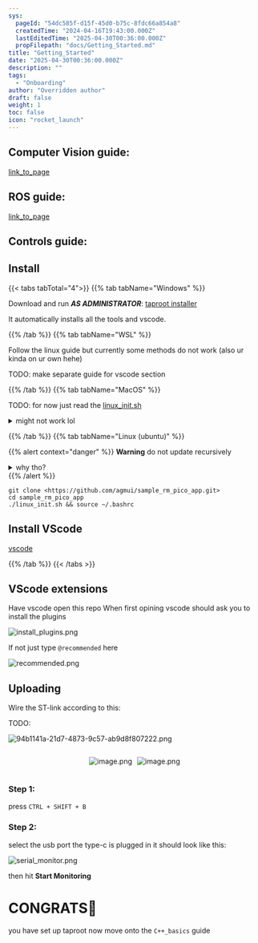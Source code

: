 ```yaml
---
sys:
  pageId: "54dc585f-d15f-45d0-b75c-8fdc66a854a8"
  createdTime: "2024-04-16T19:43:00.000Z"
  lastEditedTime: "2025-04-30T00:36:00.000Z"
  propFilepath: "docs/Getting_Started.md"
title: "Getting_Started"
date: "2025-04-30T00:36:00.000Z"
description: ""
tags:
  - "Onboarding"
author: "Overridden author"
draft: false
weight: 1
toc: false
icon: "rocket_launch"
---
```


## Computer Vision guide:

[link_to_page](86d45bc0-388b-4d26-8848-44f255f73d0e)

## ROS guide:

[link_to_page](3c76c1de-ec8f-46d6-8b0a-294005edc2d5)

## Controls guide:

## Install

{{< tabs tabTotal="4">}}
{{% tab tabName="Windows" %}}

Download and run _**AS ADMINISTRATOR**_: [taproot installer](https://github.com/Thornbots/TeachingFreshies/releases/tag/1.0)

It automatically installs all the tools and vscode.

{{% /tab %}}
{{% tab tabName="WSL" %}}

Follow the linux guide but currently some methods do not work (also ur kinda on ur own hehe)

TODO: make separate guide for vscode section

{{% /tab %}}
{{% tab tabName="MacOS" %}}

TODO: for now just read the [linux_init.sh](https://github.com/agmui/sample_rm_pico_app/blob/main/linux_init.sh)

<details>
<summary>might not work lol</summary>

`brew install libusb pkg-config`

Next install: [vscode](https://code.visualstudio.com/Download)

</details>

{{% /tab %}}
{{% tab tabName="Linux (ubuntu)" %}}

{{% alert context="danger" %}}
**Warning** do not update recursively
<details>
<summary>why tho?</summary>
There are some submodules that may go on for a while (like tinyusb) and I highly
recommend you don't need to get them.
If you want to see what submodules I update just look in `linux_init.sh`
</details>
{{% /alert %}}

```shell
git clone <https://github.com/agmui/sample_rm_pico_app.git>
cd sample_rm_pico_app
./linux_init.sh && source ~/.bashrc
```

## Install VScode

[vscode](https://code.visualstudio.com/Download)

{{% /tab %}}
{{< /tabs >}}

## VScode extensions

Have vscode open this repo
When first opining vscode should ask you to install the plugins

![install_plugins.png](https://prod-files-secure.s3.us-west-2.amazonaws.com/d518164a-d88e-44d1-a4ee-3adb3bd8bce0/89bd30f0-1825-4e77-867b-0a41ce370880/install_plugins.png?X-Amz-Algorithm=AWS4-HMAC-SHA256&X-Amz-Content-Sha256=UNSIGNED-PAYLOAD&X-Amz-Credential=ASIAZI2LB466QU44TLEQ%2F20250726%2Fus-west-2%2Fs3%2Faws4_request&X-Amz-Date=20250726T200856Z&X-Amz-Expires=3600&X-Amz-Security-Token=IQoJb3JpZ2luX2VjEDwaCXVzLXdlc3QtMiJIMEYCIQD8qFV%2FKcAf62hSk%2F3tAn2mfaEuYvQyjE5QaBmxFBhIFAIhAKggXF7IUi%2FxqwL6oCvA4USDpCt60yC8Vp7Wp3qCJ7gQKv8DCGUQABoMNjM3NDIzMTgzODA1Igz1uUaRzcfzZkd3xx0q3AOOUt5rqzlg6%2F5oQ8o8yET88wr%2FvHCCHJW1Hi%2Bis6lOUbANPvgMzZ15MZZi1f6Zpw84y6jMyF3N6UM7FHwGZ4gImumpUfXksZUJxY4ty9Nw4nQ9hQMLMS%2FnIaaLGq36E5%2BJMC5%2B4BHtK4BCLyS5VY7RHn4OvGKn4JNc7aGv27ydJ3LxflRSRmC47ScgP%2BqrJjqveV4GvaiGDV6ePpZdLmkNTSR72SZ554V9EYSsukdSAs8a22FS%2B4cpRVJW%2FblRowm8DoEGbq0DurLk8gxg%2FZacgr3z4BzWrNr3HUqzNNohYT3r1V5WvllpGajDMzJKlCeaSQ38f0Bnyel6PymK8aFXbTHZLR2daDEvnPdJiR6n2jxAVVKpsotXX0cZ1fsi3YPlYsYYqUC9GqDMjgxNySB1w1nE7bhSUMbRdVdmickHCJ9Hr4u%2FV0%2FC61aEa54FLDVJ2SncK0lpHJDbj87nNc4NtGUhYkpDpx5%2FraMU90hMN5qaX%2FfFqtTD5ctzBXLzx8sH2NcBLQJsR%2B3J96XWeydBbf7TWRkytZ6OnhOcTNvPTxR%2F3hMa9%2FprxZEli8GyoZv7kBUR2aJ%2Fayaur78a4lMkpnviYbIgSGdQX2a2AnCaUPLAEgfXdzYP4nBXfjCH2ZTEBjqkAebkm%2BzEH%2FWvhzvrCg2Rq5BgE%2B3kRwVG5yLY3XUA0LLkZXjwxkF9NLCi%2FnIO2teaYLYgHD505F8xf5uYJFm8z2w98OkTYU4qShLvcvwSa8oJtPMQ2HunYCAt2anrcxJ0295fB%2FLy9O568etTAFDnG7CvWk9AZCdAsn1UJUcEE6i6Vcoq68vVVFGTd21AOmwVvYxIbxw9Us7CE1iBmsBL7Nh7fCBi&X-Amz-Signature=bcb1899396a42f29204252b35f149a01caaedf8b02e5df25331fb66a8ca92bc0&X-Amz-SignedHeaders=host&x-amz-checksum-mode=ENABLED&x-id=GetObject)

If not just type `@recommended` here  

![recommended.png](https://prod-files-secure.s3.us-west-2.amazonaws.com/d518164a-d88e-44d1-a4ee-3adb3bd8bce0/61e661e9-5d85-4dfc-be0d-8d2097a5e793/recommended.png?X-Amz-Algorithm=AWS4-HMAC-SHA256&X-Amz-Content-Sha256=UNSIGNED-PAYLOAD&X-Amz-Credential=ASIAZI2LB466QU44TLEQ%2F20250726%2Fus-west-2%2Fs3%2Faws4_request&X-Amz-Date=20250726T200856Z&X-Amz-Expires=3600&X-Amz-Security-Token=IQoJb3JpZ2luX2VjEDwaCXVzLXdlc3QtMiJIMEYCIQD8qFV%2FKcAf62hSk%2F3tAn2mfaEuYvQyjE5QaBmxFBhIFAIhAKggXF7IUi%2FxqwL6oCvA4USDpCt60yC8Vp7Wp3qCJ7gQKv8DCGUQABoMNjM3NDIzMTgzODA1Igz1uUaRzcfzZkd3xx0q3AOOUt5rqzlg6%2F5oQ8o8yET88wr%2FvHCCHJW1Hi%2Bis6lOUbANPvgMzZ15MZZi1f6Zpw84y6jMyF3N6UM7FHwGZ4gImumpUfXksZUJxY4ty9Nw4nQ9hQMLMS%2FnIaaLGq36E5%2BJMC5%2B4BHtK4BCLyS5VY7RHn4OvGKn4JNc7aGv27ydJ3LxflRSRmC47ScgP%2BqrJjqveV4GvaiGDV6ePpZdLmkNTSR72SZ554V9EYSsukdSAs8a22FS%2B4cpRVJW%2FblRowm8DoEGbq0DurLk8gxg%2FZacgr3z4BzWrNr3HUqzNNohYT3r1V5WvllpGajDMzJKlCeaSQ38f0Bnyel6PymK8aFXbTHZLR2daDEvnPdJiR6n2jxAVVKpsotXX0cZ1fsi3YPlYsYYqUC9GqDMjgxNySB1w1nE7bhSUMbRdVdmickHCJ9Hr4u%2FV0%2FC61aEa54FLDVJ2SncK0lpHJDbj87nNc4NtGUhYkpDpx5%2FraMU90hMN5qaX%2FfFqtTD5ctzBXLzx8sH2NcBLQJsR%2B3J96XWeydBbf7TWRkytZ6OnhOcTNvPTxR%2F3hMa9%2FprxZEli8GyoZv7kBUR2aJ%2Fayaur78a4lMkpnviYbIgSGdQX2a2AnCaUPLAEgfXdzYP4nBXfjCH2ZTEBjqkAebkm%2BzEH%2FWvhzvrCg2Rq5BgE%2B3kRwVG5yLY3XUA0LLkZXjwxkF9NLCi%2FnIO2teaYLYgHD505F8xf5uYJFm8z2w98OkTYU4qShLvcvwSa8oJtPMQ2HunYCAt2anrcxJ0295fB%2FLy9O568etTAFDnG7CvWk9AZCdAsn1UJUcEE6i6Vcoq68vVVFGTd21AOmwVvYxIbxw9Us7CE1iBmsBL7Nh7fCBi&X-Amz-Signature=8fecdf98bf0db4a3a59c1a649b18120b17228c4eb0c54f8c1342181a597812a6&X-Amz-SignedHeaders=host&x-amz-checksum-mode=ENABLED&x-id=GetObject)

## Uploading

Wire the ST-link according to this:

TODO:

![94b1141a-21d7-4873-9c57-ab9d8f807222.png](https://prod-files-secure.s3.us-west-2.amazonaws.com/d518164a-d88e-44d1-a4ee-3adb3bd8bce0/e5fad17d-ab82-4300-9f4c-505ab4b1202c/94b1141a-21d7-4873-9c57-ab9d8f807222.png?X-Amz-Algorithm=AWS4-HMAC-SHA256&X-Amz-Content-Sha256=UNSIGNED-PAYLOAD&X-Amz-Credential=ASIAZI2LB466QU44TLEQ%2F20250726%2Fus-west-2%2Fs3%2Faws4_request&X-Amz-Date=20250726T200856Z&X-Amz-Expires=3600&X-Amz-Security-Token=IQoJb3JpZ2luX2VjEDwaCXVzLXdlc3QtMiJIMEYCIQD8qFV%2FKcAf62hSk%2F3tAn2mfaEuYvQyjE5QaBmxFBhIFAIhAKggXF7IUi%2FxqwL6oCvA4USDpCt60yC8Vp7Wp3qCJ7gQKv8DCGUQABoMNjM3NDIzMTgzODA1Igz1uUaRzcfzZkd3xx0q3AOOUt5rqzlg6%2F5oQ8o8yET88wr%2FvHCCHJW1Hi%2Bis6lOUbANPvgMzZ15MZZi1f6Zpw84y6jMyF3N6UM7FHwGZ4gImumpUfXksZUJxY4ty9Nw4nQ9hQMLMS%2FnIaaLGq36E5%2BJMC5%2B4BHtK4BCLyS5VY7RHn4OvGKn4JNc7aGv27ydJ3LxflRSRmC47ScgP%2BqrJjqveV4GvaiGDV6ePpZdLmkNTSR72SZ554V9EYSsukdSAs8a22FS%2B4cpRVJW%2FblRowm8DoEGbq0DurLk8gxg%2FZacgr3z4BzWrNr3HUqzNNohYT3r1V5WvllpGajDMzJKlCeaSQ38f0Bnyel6PymK8aFXbTHZLR2daDEvnPdJiR6n2jxAVVKpsotXX0cZ1fsi3YPlYsYYqUC9GqDMjgxNySB1w1nE7bhSUMbRdVdmickHCJ9Hr4u%2FV0%2FC61aEa54FLDVJ2SncK0lpHJDbj87nNc4NtGUhYkpDpx5%2FraMU90hMN5qaX%2FfFqtTD5ctzBXLzx8sH2NcBLQJsR%2B3J96XWeydBbf7TWRkytZ6OnhOcTNvPTxR%2F3hMa9%2FprxZEli8GyoZv7kBUR2aJ%2Fayaur78a4lMkpnviYbIgSGdQX2a2AnCaUPLAEgfXdzYP4nBXfjCH2ZTEBjqkAebkm%2BzEH%2FWvhzvrCg2Rq5BgE%2B3kRwVG5yLY3XUA0LLkZXjwxkF9NLCi%2FnIO2teaYLYgHD505F8xf5uYJFm8z2w98OkTYU4qShLvcvwSa8oJtPMQ2HunYCAt2anrcxJ0295fB%2FLy9O568etTAFDnG7CvWk9AZCdAsn1UJUcEE6i6Vcoq68vVVFGTd21AOmwVvYxIbxw9Us7CE1iBmsBL7Nh7fCBi&X-Amz-Signature=fb71a1700f588ae54ec33d9e98dca5e0d65f19926bdee46b51dd9492aa5cbc14&X-Amz-SignedHeaders=host&x-amz-checksum-mode=ENABLED&x-id=GetObject)

<div style="display: flex;flex-direction: row; column-gap:10px; max-width: 630px;justify-content: center;">
<div>

![image.png](https://prod-files-secure.s3.us-west-2.amazonaws.com/d518164a-d88e-44d1-a4ee-3adb3bd8bce0/210ecb78-1116-4d7b-b9b7-2292f66fa2c2/image.png?X-Amz-Algorithm=AWS4-HMAC-SHA256&X-Amz-Content-Sha256=UNSIGNED-PAYLOAD&X-Amz-Credential=ASIAZI2LB4667NZENR7S%2F20250726%2Fus-west-2%2Fs3%2Faws4_request&X-Amz-Date=20250726T200857Z&X-Amz-Expires=3600&X-Amz-Security-Token=IQoJb3JpZ2luX2VjEDwaCXVzLXdlc3QtMiJHMEUCIQDHRtrr%2BQp6JIee2tOXdqihDJ%2BMU32wFIuTfzLZSwdjjgIgJj%2BJ%2FTLc173IFdte1%2FxRjL5yjKCK1SCF2h2g%2Bu04HQAq%2FwMIZRAAGgw2Mzc0MjMxODM4MDUiDOFg3nUkQyuCvNxdqSrcAxboELVqEGuO9rq%2BWhpwykv0kgH6lVX21vZSODYn%2Fi8tjT9X9WY9J%2ByILEm%2FJ%2BM2cTyxtJ%2Be3Ez7F2j9jxJSbncb5cZni%2BE7h4mKkZ91klB%2F5EmWp2VN3z88CFA4wUTKUD1Kk%2FLLdJDxmO%2FyCXzx50XXT6BLZo6iN9sAUKrd37EG7u775bmaCtbjrYY%2B2mHrQwaKyftnveSUvll8j%2FJq9PQA3pziu%2BxmjHfiZ8xWvhwTYuspEnB%2BkIFfD6bCveBf64TVUKh%2FZXSogzj3fIDqjaYkwZF5Oe52CQGOgPXh7tkt%2BZhvpIHa7uzuihcB3V954wvNC906RAme%2Fwi9LQ%2FInpV990cl0XY9E431rpEoelKPELj5xuzPdlPQ9eX7W589jwMAdTcR27er4vvPQY5bmbFip4yrbs1XsP3Yg2Gj%2BuokYyAuDGxNDqxQTVwyPBXwPeSQPUl%2FIVZHP3Y0jKcAuAujsM8T0UuhtJGcuLPdxSy%2FWv9Do0fyBtpEkBsCy9E6pjdZ4EF2bQrO5E7oq4EO1158h2i72ykzOuYzfgN8rcXtduj0OYw0wQeLRzxgZnnLQnrjNM%2FeBlrIP%2Bt1rvQXFbbw0CQ4tL9VyS2CW%2FWUkOkzGdO3QW4RD1lH0e5%2BMLXZlMQGOqUB%2Fi7BWlubh6aA2ELpAbmqwGvONmEEhaNj4kLeODoZl%2BETHNX%2B3o71FxhvZu83un%2BUug1KqeOsFKKbOF8A5CY6IoSlyAnTX3au4DTKv2P61Wi4tZN2aUq4UT0A8H5pfNhWJBeAIXz7p6cerh%2FpVVNVCcm5KVebzNn2P3Svz4lbZnq4u8Tcg%2BMIaTOb0Jtedxzlee69auITn4p%2FxzGnfV4YHjqv8oyM&X-Amz-Signature=11c1b76bbe28633760afb6c343792892f7ba83298dae3221d4d954e4afb7d916&X-Amz-SignedHeaders=host&x-amz-checksum-mode=ENABLED&x-id=GetObject)

</div>
<div>

![image.png](https://prod-files-secure.s3.us-west-2.amazonaws.com/d518164a-d88e-44d1-a4ee-3adb3bd8bce0/33a0fd0f-8ca6-4a86-8e09-26e95ded1fff/image.png?X-Amz-Algorithm=AWS4-HMAC-SHA256&X-Amz-Content-Sha256=UNSIGNED-PAYLOAD&X-Amz-Credential=ASIAZI2LB466ZRWIYYJB%2F20250726%2Fus-west-2%2Fs3%2Faws4_request&X-Amz-Date=20250726T200857Z&X-Amz-Expires=3600&X-Amz-Security-Token=IQoJb3JpZ2luX2VjEDwaCXVzLXdlc3QtMiJGMEQCIANwTNK4SkU25YKv0cMCRK2R75f7pH37OYSeEpx9n6LNAiA1n%2B8ukyrQSHizAzbaA5VnNjqpZF%2FFPx%2FZwETQK0ZmOir%2FAwhlEAAaDDYzNzQyMzE4MzgwNSIMQZnHko%2BZYMVJpr24KtwDx25RcAKlI1fxPN%2F3SESdIAsbwm7rH17lgwajOlMDlB5XRTNTRc%2Bi0zb2ZBKaQEJxiWGZK2o8Ts2PGPoemkbDzqglAlV9CN%2FRNns1sB4r%2BPKvmVMwViGwmgHmCw8psmf6tvdlpdcvS6zuY1Lr5%2FTq0vHbl0fajhBjUkNM7J%2FSnt7eRxaRy%2FDgdaqt01WiH04Q2LVIXqORHmPpJfOxSaVKfRsqiSVh2j9vsmaN5VyHQeGq7rq1v5uXcI52ZHzk4aP5lcCUXjk2T3XXYkBlB%2FaMuV05UdIhqvHiRXgPf2TRqv4eYv0AvWoRAReT23lA9WBz2ZeJDjyMakUDgPFk9Yux1i9dLBWa8rCH032xiwTCmKgZLsepgLySEjPun7v8DVNkprNPnXWM%2Fu6HarRlEOhz%2FBwqSn0ejfWQ%2F%2F77AeLesOL%2BJ9ILiUiOxZfbOuHSiFPdwimRjpL0hq%2BTEQqXBK%2BJYFSvC47KnzPhDLGcBbESohcTQWr%2FvZW7Lrm2bPM1uzFbKKEXWh5yl20Y5crWUgPaV9F5N8FWO4nqZTNC2tM%2BPJoZlzTb5Lv%2FQsVp5hHLFQdxzBMB3gjG8WwDezRO1PNa6txodq%2BMmlg66WYbA9dcO%2BS58ymTvlZ%2BJ%2F8S3hkwhNmUxAY6pgGqOt2pCiiAQVT35jyOeuWCjDhkhCUuhmVVft1o%2B0ouTh5PxSV2aVfZEZP%2Bxo7Gt8z7Hvm3zsaIhn7G8EnVx2rbphDinkDDVOdnH%2FYKIqqrfmBzzEJNiKDjw8uJ%2BHLAruvcYPFIeH8zN6SqC4Cxx0Tyh2AAl6LI3wkf%2FDDhmGTHiJw%2FNeND3%2FwqhDEb0anWQIoUnFaQQzUuI9gRFcsM02c2W%2FptM%2FiK&X-Amz-Signature=66e41750f97b5c9cf34a3bf745de55c40c0f0ebaf17d42133fd90dc9a80e2ebf&X-Amz-SignedHeaders=host&x-amz-checksum-mode=ENABLED&x-id=GetObject)

</div>
</div>

### Step 1:

press `CTRL + SHIFT + B`

### Step 2:

select the usb port the type-c is plugged in it should look like this:

![serial_monitor.png](https://prod-files-secure.s3.us-west-2.amazonaws.com/d518164a-d88e-44d1-a4ee-3adb3bd8bce0/f03f4774-05d4-4393-b6a0-d5efb6d315ab/serial_monitor.png?X-Amz-Algorithm=AWS4-HMAC-SHA256&X-Amz-Content-Sha256=UNSIGNED-PAYLOAD&X-Amz-Credential=ASIAZI2LB466QU44TLEQ%2F20250726%2Fus-west-2%2Fs3%2Faws4_request&X-Amz-Date=20250726T200856Z&X-Amz-Expires=3600&X-Amz-Security-Token=IQoJb3JpZ2luX2VjEDwaCXVzLXdlc3QtMiJIMEYCIQD8qFV%2FKcAf62hSk%2F3tAn2mfaEuYvQyjE5QaBmxFBhIFAIhAKggXF7IUi%2FxqwL6oCvA4USDpCt60yC8Vp7Wp3qCJ7gQKv8DCGUQABoMNjM3NDIzMTgzODA1Igz1uUaRzcfzZkd3xx0q3AOOUt5rqzlg6%2F5oQ8o8yET88wr%2FvHCCHJW1Hi%2Bis6lOUbANPvgMzZ15MZZi1f6Zpw84y6jMyF3N6UM7FHwGZ4gImumpUfXksZUJxY4ty9Nw4nQ9hQMLMS%2FnIaaLGq36E5%2BJMC5%2B4BHtK4BCLyS5VY7RHn4OvGKn4JNc7aGv27ydJ3LxflRSRmC47ScgP%2BqrJjqveV4GvaiGDV6ePpZdLmkNTSR72SZ554V9EYSsukdSAs8a22FS%2B4cpRVJW%2FblRowm8DoEGbq0DurLk8gxg%2FZacgr3z4BzWrNr3HUqzNNohYT3r1V5WvllpGajDMzJKlCeaSQ38f0Bnyel6PymK8aFXbTHZLR2daDEvnPdJiR6n2jxAVVKpsotXX0cZ1fsi3YPlYsYYqUC9GqDMjgxNySB1w1nE7bhSUMbRdVdmickHCJ9Hr4u%2FV0%2FC61aEa54FLDVJ2SncK0lpHJDbj87nNc4NtGUhYkpDpx5%2FraMU90hMN5qaX%2FfFqtTD5ctzBXLzx8sH2NcBLQJsR%2B3J96XWeydBbf7TWRkytZ6OnhOcTNvPTxR%2F3hMa9%2FprxZEli8GyoZv7kBUR2aJ%2Fayaur78a4lMkpnviYbIgSGdQX2a2AnCaUPLAEgfXdzYP4nBXfjCH2ZTEBjqkAebkm%2BzEH%2FWvhzvrCg2Rq5BgE%2B3kRwVG5yLY3XUA0LLkZXjwxkF9NLCi%2FnIO2teaYLYgHD505F8xf5uYJFm8z2w98OkTYU4qShLvcvwSa8oJtPMQ2HunYCAt2anrcxJ0295fB%2FLy9O568etTAFDnG7CvWk9AZCdAsn1UJUcEE6i6Vcoq68vVVFGTd21AOmwVvYxIbxw9Us7CE1iBmsBL7Nh7fCBi&X-Amz-Signature=c7b2d617ee7957ad9c2530d78a83940f8f3f581eb6d333762e40967067cba58c&X-Amz-SignedHeaders=host&x-amz-checksum-mode=ENABLED&x-id=GetObject)

then hit **Start Monitoring**

# CONGRATS🎉

you have set up taproot now move onto the `C++_basics` guide
